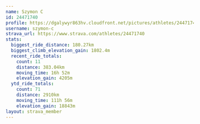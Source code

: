 ```yaml
---
name: Szymon C
id: 24471740
profile: https://dgalywyr863hv.cloudfront.net/pictures/athletes/24471740/7213253/3/large.jpg
username: szymon-c
strava_url: https://www.strava.com/athletes/24471740
stats:
  biggest_ride_distance: 180.27km
  biggest_climb_elevation_gain: 1802.4m
  recent_ride_totals:
    count: 11
    distance: 383.04km
    moving_time: 16h 52m
    elevation_gain: 4205m
  ytd_ride_totals:
    count: 71
    distance: 2910km
    moving_time: 111h 56m
    elevation_gain: 18843m
layout: strava_member
--- 
```

